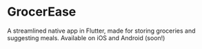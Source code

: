 # GrocerEase

A streamlined native app in Flutter, made for storing groceries and suggesting meals. Available on iOS and Android (soon!)
